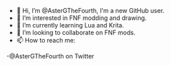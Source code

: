 - 👋 Hi, I’m @AsterGTheFourth, I'm a new GitHub user.
- 👀 I’m interested in FNF modding and drawing.
- 🌱 I’m currently learning Lua and Krita.
- 💞️ I’m looking to collaborate on FNF mods.
- 📫 How to reach me:

-@AsterGTheFourth on Twitter

<!---
AsterGTheFourth/AsterGTheFourth is a ✨ special ✨ repository because its `README.md` (this file) appears on your GitHub profile.
You can click the Preview link to take a look at your changes.
--->
